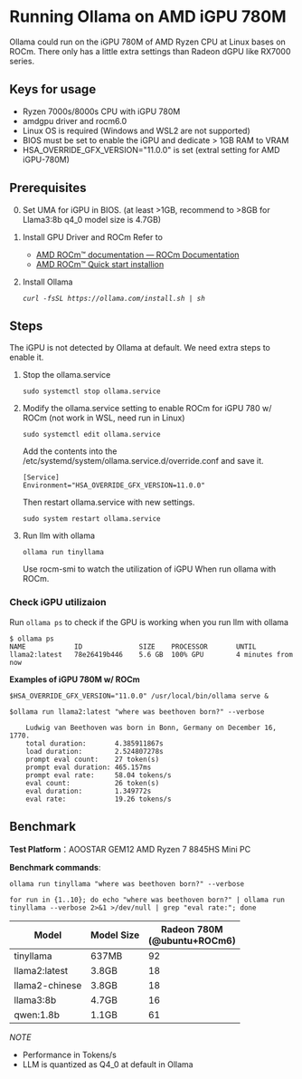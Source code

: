 # Running Ollama on AMD iGPU 780M

Ollama could run on the iGPU 780M of AMD Ryzen CPU at Linux bases on ROCm. There only has a little extra settings than Radeon dGPU like RX7000 series.

## Keys for usage
- Ryzen 7000s/8000s CPU with iGPU 780M
- amdgpu driver and rocm6.0
- Linux OS is required (Windows and WSL2 are not supported)
- BIOS must be set to enable the iGPU and dedicate > 1GB RAM to VRAM
- HSA_OVERRIDE_GFX_VERSION="11.0.0" is set (extral setting for AMD iGPU-780M)

## Prerequisites
0. Set UMA for iGPU in BIOS. (at least >1GB, recommend to >8GB for Llama3:8b q4_0 model size is 4.7GB)
1. Install GPU Driver and ROCm
	Refer to
	- [AMD ROCm™ documentation — ROCm Documentation](https://rocmdocs.amd.com/en/latest/)
  	- [AMD ROCm™ Quick start installion](https://rocm.docs.amd.com/projects/install-on-linux/en/latest/tutorial/quick-start.html#rocm-install-quick)

2. Install Ollama
	
 	*`curl -fsSL https://ollama.com/install.sh | sh`*

## Steps
The iGPU is not detected by Ollama at default. We need extra steps to enable it.
1. Stop the ollama.service
   
	`sudo systemctl stop ollama.service`
	   
2. Modify the ollama.service setting to enable ROCm for iGPU 780 w/ ROCm (not work in WSL, need run in Linux)

	`sudo systemctl edit ollama.service`

	Add the contents into the /etc/systemd/system/ollama.service.d/override.conf and save it.

	```
	[Service]
	Environment="HSA_OVERRIDE_GFX_VERSION=11.0.0"
	```

	Then restart ollama.service with new settings.

	  `sudo system restart ollama.service`

3. Run llm with ollama
   
   `ollama run tinyllama`
   
   Use rocm-smi to watch the utilization of iGPU When run ollama with ROCm.


### Check iGPU utilizaion

Run `ollama ps` to check if the GPU is working when you run llm with ollama

```
$ ollama ps
NAME            ID              SIZE    PROCESSOR       UNTIL
llama2:latest   78e26419b446    5.6 GB  100% GPU        4 minutes from now
```

**Examples of iGPU 780M w/ ROCm** 
```
$HSA_OVERRIDE_GFX_VERSION="11.0.0" /usr/local/bin/ollama serve &

$ollama run llama2:latest "where was beethoven born?" --verbose
	
	Ludwig van Beethoven was born in Bonn, Germany on December 16, 1770.
	total duration:       4.385911867s
	load duration:        2.524807278s
	prompt eval count:    27 token(s)
	prompt eval duration: 465.157ms
	prompt eval rate:     58.04 tokens/s
	eval count:           26 token(s)
	eval duration:        1.349772s
	eval rate:            19.26 tokens/s
```

## Benchmark

**Test Platform**：AOOSTAR GEM12 AMD Ryzen 7 8845HS Mini PC

**Benchmark commands**:

`ollama run tinyllama "where was beethoven born?" --verbose`

`for run in {1..10}; do echo "where was beethoven born?" | ollama run tinyllama --verbose 2>&1 >/dev/null | grep "eval rate:"; done`   
 
| Model          | Model Size | Radeon 780M<br>(@ubuntu+ROCm6) |
| -------------- | ---------- | --------------------------- |
| tinyllama      | 637MB      | 92                          |
| llama2:latest  | 3.8GB      | 18                          |
| llama2-chinese | 3.8GB      | 18                          |
| llama3:8b      | 4.7GB      | 16                          |
| qwen:1.8b      | 1.1GB      | 61                          |

*NOTE* 
- Performance in Tokens/s
- LLM is quantized as Q4_0 at default in Ollama
